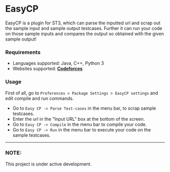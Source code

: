 # EasyCP
EasyCP is a plugin for ST3, which can parse the inputted url and scrap out the sample input and sample output testcases. Further it can run 
your code on those sample inputs and compares the output so obtained with the given sample output!  

### Requirements

- Languages supported: Java, C++, Python 3
- Websites supported: **[Codeforces](https://codeforces.com "Visit codeforces.com")**

### Usage

First of all, go to `Preferences > Package Settings > EasyCP settings` and edit compile and run commands. 

- Go to `Easy CP -> Parse Test-cases` in the menu bar, to scrap sample testcases.
- Enter the url in the "Input URL" box at the bottom of the screen.
- Go to `Easy CP -> Compile` in the menu bar to compile your code.
- Go to `Easy CP -> Run` in the menu bar to execute your code on the sample testcases. 

---

### NOTE:
This project is under active development. 
